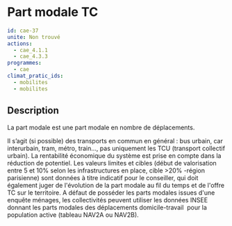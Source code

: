 # Part modale TC
```yaml
id: cae-37
unite: Non trouvé
actions:
  - cae_4.1.1
  - cae_4.3.3
programmes:
  - cae
climat_pratic_ids:
  - mobilites
  - mobilites
```
## Description
La part modale est une part modale en nombre de déplacements.

Il s’agit (si possible) des transports en commun en général : bus urbain, car interurbain, tram, métro, train..., pas uniquement les TCU (transport collectif urbain). La rentabilité économique du système est prise en compte dans la réduction de potentiel. Les valeurs limites et cibles (début de valorisation entre 5 et 10% selon les infrastructures en place, cible >20% -région parisienne) sont données à titre indicatif pour le conseiller, qui doit également juger de l'évolution de la part modale au fil du temps et de l'offre TC sur le territoire. A défaut de posséder les parts modales issues d'une enquête ménages, les collectivités peuvent utiliser les données INSEE donnant les parts modales des déplacements domicile-travail  pour la population active (tableau NAV2A ou NAV2B).




